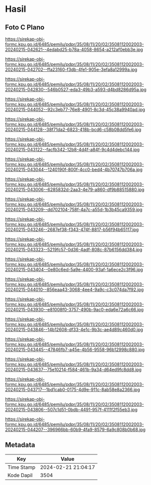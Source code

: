 # Hasil

## Foto C Plano

https://sirekap-obj-formc.kpu.go.id/6485/pemilu/pdpr/35/08/11/20/02/3508112002003-20240215-042621--4edabd25-b78a-4058-8654-a212af0ebb3e.jpg

https://sirekap-obj-formc.kpu.go.id/6485/pemilu/pdpr/35/08/11/20/02/3508112002003-20240215-042702--ffa23160-f3db-4fe1-905e-3efa8a12999a.jpg

https://sirekap-obj-formc.kpu.go.id/6485/pemilu/pdpr/35/08/11/20/02/3508112002003-20240215-042830--546b0527-eda3-49b3-a593-d4bd8286d95a.jpg

https://sirekap-obj-formc.kpu.go.id/6485/pemilu/pdpr/35/08/11/20/02/3508112002003-20240215-044052--92c3eb77-76e8-4901-8c3d-45c38a9940ad.jpg

https://sirekap-obj-formc.kpu.go.id/6485/pemilu/pdpr/35/08/11/20/02/3508112002003-20240215-044128--38f71da2-6823-418b-bcd6-c58b08dd5fe6.jpg

https://sirekap-obj-formc.kpu.go.id/6485/pemilu/pdpr/35/08/11/20/02/3508112002003-20240215-043122--facfb342-12b8-4d4f-a84f-9c4d4debc144.jpg

https://sirekap-obj-formc.kpu.go.id/6485/pemilu/pdpr/35/08/11/20/02/3508112002003-20240215-043044--1240190f-800f-4cc0-bed4-4b70747b706a.jpg

https://sirekap-obj-formc.kpu.go.id/6485/pemilu/pdpr/35/08/11/20/02/3508112002003-20240215-043006--6285832d-2aa3-4e79-a860-df9b88515880.jpg

https://sirekap-obj-formc.kpu.go.id/6485/pemilu/pdpr/35/08/11/20/02/3508112002003-20240215-043209--dd702104-758f-4a7c-a55d-1b3b45ca9359.jpg

https://sirekap-obj-formc.kpu.go.id/6485/pemilu/pdpr/35/08/11/20/02/3508112002003-20240215-043246--2687ef38-f343-474f-8817-b56f94b65117.jpg

https://sirekap-obj-formc.kpu.go.id/6485/pemilu/pdpr/35/08/11/20/02/3508112002003-20240215-043323--5219fc57-0d36-4adf-808c-87b6156dd384.jpg

https://sirekap-obj-formc.kpu.go.id/6485/pemilu/pdpr/35/08/11/20/02/3508112002003-20240215-043404--0e80c6ed-5a9e-4400-93af-1a6ece2c3f96.jpg

https://sirekap-obj-formc.kpu.go.id/6485/pemilu/pdpr/35/08/11/20/02/3508112002003-20240215-044010--856eaa43-3068-4ee4-9a9c-c3c074da7f92.jpg

https://sirekap-obj-formc.kpu.go.id/6485/pemilu/pdpr/35/08/11/20/02/3508112002003-20240215-043930--e81008f0-3757-490b-9ac0-eda6e72a6c66.jpg

https://sirekap-obj-formc.kpu.go.id/6485/pemilu/pdpr/35/08/11/20/02/3508112002003-20240215-043846--14b12608-df33-4e1c-9b3c-ae4d89c460d0.jpg

https://sirekap-obj-formc.kpu.go.id/6485/pemilu/pdpr/35/08/11/20/02/3508112002003-20240215-043445--47846fb7-a45e-4b56-9558-96b12998c880.jpg

https://sirekap-obj-formc.kpu.go.id/6485/pemilu/pdpr/35/08/11/20/02/3508112002003-20240215-043637--75e10214-f584-461b-9a34-d64ed9fc8dd8.jpg

https://sirekap-obj-formc.kpu.go.id/6485/pemilu/pdpr/35/08/11/20/02/3508112002003-20240215-043717--1bd1cab0-0175-4d9e-911c-8ab58e8a2366.jpg

https://sirekap-obj-formc.kpu.go.id/6485/pemilu/pdpr/35/08/11/20/02/3508112002003-20240215-043806--507c1d51-0bdb-4491-957f-4111f2f55eb3.jpg

https://sirekap-obj-formc.kpu.go.id/6485/pemilu/pdpr/35/08/11/20/02/3508112002003-20240215-044207--396966bb-60b9-4fa9-8579-6a9c808b0b68.jpg


## Metadata

| Key        | Value               |
| ---------- | ------------------- |
| Time Stamp | 2024-02-21 21:04:17 |
| Kode Dapil | 3504                |



